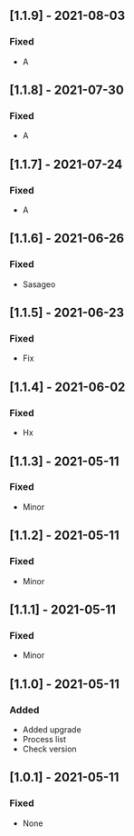 ## [1.1.9] - 2021-08-03

### Fixed
-    A

## [1.1.8] - 2021-07-30

### Fixed
-    A

## [1.1.7] - 2021-07-24

### Fixed
-    A

## [1.1.6] - 2021-06-26

### Fixed
-    Sasageo

## [1.1.5] - 2021-06-23

### Fixed
-    Fix

## [1.1.4] - 2021-06-02

### Fixed
-    Hx

## [1.1.3] - 2021-05-11

### Fixed
-    Minor

## [1.1.2] - 2021-05-11

### Fixed
-    Minor

## [1.1.1] - 2021-05-11

### Fixed
-    Minor

## [1.1.0] - 2021-05-11

### Added
-    Added upgrade
-    Process list
-    Check version

## [1.0.1] - 2021-05-11

### Fixed
-    None


